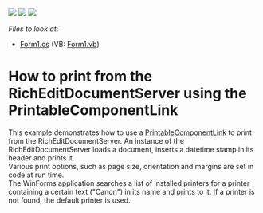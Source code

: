 <!-- default badges list -->
![](https://img.shields.io/endpoint?url=https://codecentral.devexpress.com/api/v1/VersionRange/128608381/15.2.5%2B)
[![](https://img.shields.io/badge/Open_in_DevExpress_Support_Center-FF7200?style=flat-square&logo=DevExpress&logoColor=white)](https://supportcenter.devexpress.com/ticket/details/E4846)
[![](https://img.shields.io/badge/📖_How_to_use_DevExpress_Examples-e9f6fc?style=flat-square)](https://docs.devexpress.com/GeneralInformation/403183)
<!-- default badges end -->
<!-- default file list -->
*Files to look at*:

* [Form1.cs](./CS/PrintingSystem/Form1.cs) (VB: [Form1.vb](./VB/PrintingSystem/Form1.vb))
<!-- default file list end -->
# How to print from the RichEditDocumentServer using the PrintableComponentLink


<p>This example demonstrates how to use a <a href="http://documentation.devexpress.com/#WindowsForms/clsDevExpressXtraPrintingPrintableComponentLinktopic"><u>PrintableComponentLink</u></a> to print from the RichEditDocumentServer. An instance of the RichEditDocumentServer loads a document, inserts a datetime stamp in its header and prints it.<br> Various print options, such as page size, orientation and margins are set in code at run time.<br> The WinForms application searches a list of installed printers for a printer containing a certain text ("Canon") in its name and prints to it. If a printer is not found, the default printer is used.</p>

<br/>



